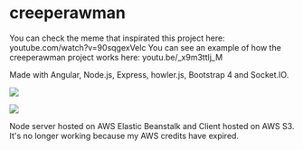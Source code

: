 # creeperawman
You can check the meme that inspirated this project here: youtube.com/watch?v=90sqgexVelc
You can see an example of how the creeperawman project works here: youtu.be/_x9m3ttlj_M

Made with Angular, Node.js, Express, howler.js, Bootstrap 4 and Socket.IO.

<img src="https://lh3.googleusercontent.com/ufaPtq1tL7Hl026PzR3FtX3GyJRBK_2LueI9MyLwaT196MoMcJQJbf9u81f37yMmGt3UBC_HdSLFtQERKidlqDUuBhR-WpFZ0LJ1jMe43gEks0ZefQqtAE8WcgdWT9AOKYgQpfTFTQ=w1170-h657-no"></img>

<img src="https://lh5.googleusercontent.com/aKn57x1S26iQlj5wiejEHFZpNdCL2SKpcMyqRRp9TtZJ1PrFgazD37mUh5k_M2dg7cYtSih9f7-L0Q=w1366-h657-rw"></img>

Node server hosted on AWS Elastic Beanstalk and Client hosted on AWS S3. It's no longer working because my AWS credits have expired.

